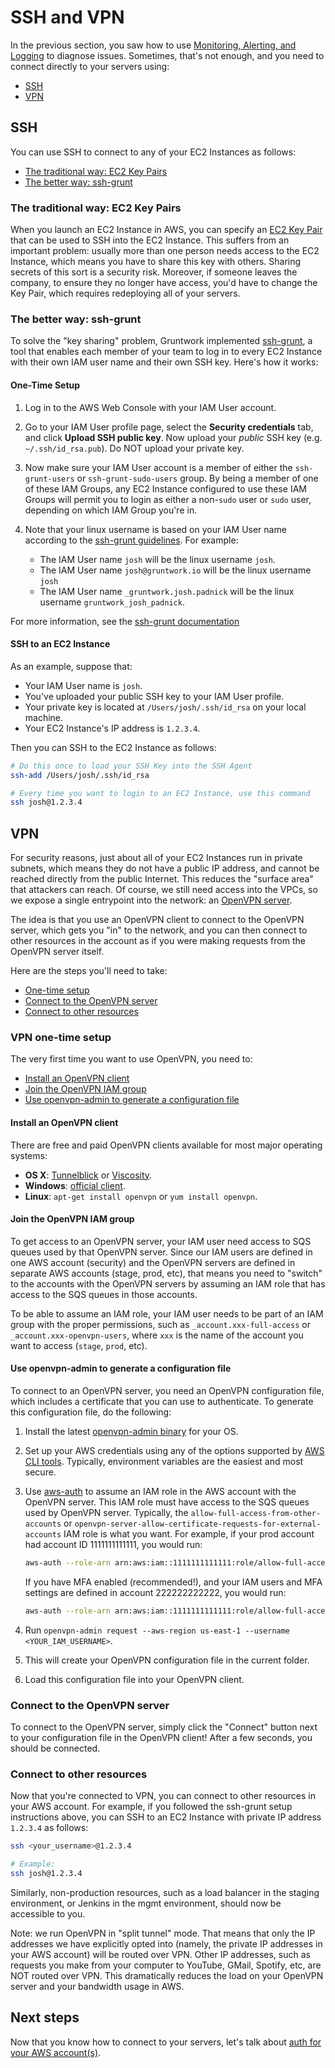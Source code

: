 # SSH and VPN

In the previous section, you saw how to use [Monitoring, Alerting, and Logging](07-monitoring-alerting-logging.md) to
diagnose issues. Sometimes, that's not enough, and you need to connect directly to your servers using:

* [SSH](#ssh)
* [VPN](#vpn)




## SSH

You can use SSH to connect to any of your EC2 Instances as follows:

* [The traditional way: EC2 Key Pairs](#the-traditional-way-ec2-key-pairs)
* [The better way: ssh-grunt](#the-better-way-ssh-grunt)

### The traditional way: EC2 Key Pairs

When you launch an EC2 Instance in AWS, you can specify an [EC2 Key Pair](
http://docs.aws.amazon.com/AWSEC2/latest/UserGuide/ec2-key-pairs.html) that can be used to SSH into the EC2 Instance.
This suffers from an important problem: usually more than one person needs access to the EC2 Instance, which means
you have to share this key with others. Sharing secrets of this sort is a security risk. Moreover, if someone leaves the
company, to ensure they no longer have access, you'd have to change the Key Pair, which requires redeploying all of your
servers.


### The better way: ssh-grunt

To solve the "key sharing" problem, Gruntwork implemented [ssh-grunt](
https://github.com/maxar-infrastructure/module-security/tree/master/modules/ssh-grunt), a tool that enables each member of your
team to log in to every EC2 Instance with their own IAM user name and their own SSH key. Here's how it works:

#### One-Time Setup

1. Log in to the AWS Web Console with your IAM User account.

1. Go to your IAM User profile page, select the **Security credentials** tab, and click **Upload SSH public key**.
   Now upload your _public_ SSH key (e.g. `~/.ssh/id_rsa.pub`). Do NOT upload your private key. 

1. Now make sure your IAM User account is a member of either the `ssh-grunt-users` or `ssh-grunt-sudo-users` group.
   By being a member of one of these IAM Groups, any EC2 Instance configured to use these IAM Groups will permit
   you to login as either a non-`sudo` user or `sudo` user, depending on which IAM Group you're in.
   
1. Note that your linux username is based on your IAM User name according to the [ssh-grunt guidelines](
   https://github.com/maxar-infrastructure/module-security/tree/master/modules/ssh-grunt#syncing-users-from-iam). For example:
    * The IAM User name `josh` will be the linux username `josh`.
    * The IAM User name `josh@gruntwork.io` will be the linux username `josh`
    * The IAM User name `_gruntwork.josh.padnick` will be the linux username `gruntwork_josh_padnick`.

For more information, see the [ssh-grunt documentation](https://github.com/maxar-infrastructure/module-security/tree/master/modules/ssh-grunt#how-it-works)

#### SSH to an EC2 Instance

As an example, suppose that:

- Your IAM User name is `josh`.
- You've uploaded your public SSH key to your IAM User profile.
- Your private key is located at `/Users/josh/.ssh/id_rsa` on your local machine.
- Your EC2 Instance's IP address is `1.2.3.4`. 

Then you can SSH to the EC2 Instance as follows:

```bash
# Do this once to load your SSH Key into the SSH Agent
ssh-add /Users/josh/.ssh/id_rsa

# Every time you want to login to an EC2 Instance, use this command
ssh josh@1.2.3.4
```   




## VPN

For security reasons, just about all of your EC2 Instances run in private subnets, which means they do not have a 
public IP address, and cannot be reached directly from the public Internet. This reduces the "surface area" that 
attackers can reach. Of course, we still need access into the VPCs, so we expose a single entrypoint into the network:
an [OpenVPN server](https://openvpn.net/).

The idea is that you use an OpenVPN client to connect to the OpenVPN server, which gets you "in" to the network, and
you can then connect to other resources in the account as if you were making requests from the OpenVPN server itself.

Here are the steps you'll need to take:

* [One-time setup](#vpn-one-time-setup)
* [Connect to the OpenVPN server](#connect-to-the-openvpn-server)
* [Connect to other resources](#connect-to-other-resources)


### VPN one-time setup

The very first time you want to use OpenVPN, you need to:

* [Install an OpenVPN client](#install-an-openvpn-client)
* [Join the OpenVPN IAM group](#join-the-openvpn-iam-group)
* [Use openvpn-admin to generate a configuration file](#use-openvpn-admin-to-generate-a-configuration-file)

#### Install an OpenVPN client

There are free and paid OpenVPN clients available for most major operating systems:

* **OS X**: [Tunnelblick](https://tunnelblick.net/) or [Viscosity](https://www.sparklabs.com/viscosity/).
* **Windows**: [official client](https://openvpn.net/index.php/open-source/downloads.html).
* **Linux**: `apt-get install openvpn` or `yum install openvpn`.

#### Join the OpenVPN IAM group

To get access to an OpenVPN server, your IAM user need access to SQS queues used by that OpenVPN server. Since our
IAM users are defined in one AWS account (security) and the OpenVPN servers are defined in separate AWS accounts 
(stage, prod, etc), that means you need to "switch" to the accounts with the OpenVPN servers by assuming an IAM role 
that has access to the SQS queues in those accounts.

To be able to assume an IAM role, your IAM user needs to be part of an IAM group with the proper permissions, such as 
`_account.xxx-full-access` or `_account.xxx-openvpn-users`, where `xxx` is the name of the account you want to access
(`stage`, `prod`, etc).

#### Use openvpn-admin to generate a configuration file

To connect to an OpenVPN server, you need an OpenVPN configuration file, which includes a certificate that you can use
to authenticate. To generate this configuration file, do the following:

1. Install the latest [openvpn-admin binary](https://github.com/maxar-infrastructure/package-openvpn/releases) for your OS.

1. Set up your AWS credentials using any of the options supported by [AWS CLI 
   tools](http://docs.aws.amazon.com/cli/latest/userguide/cli-chap-getting-started.html). Typically, environment 
   variables are the easiest and most secure.

1. Use [aws-auth](https://github.com/maxar-infrastructure/module-security/tree/master/modules/aws-auth) to assume an IAM role
   in the AWS account with the OpenVPN server. This IAM role must have access to the SQS queues used by OpenVPN server.
   Typically, the `allow-full-access-from-other-accounts` or `openvpn-server-allow-certificate-requests-for-external-accounts`
   IAM role is what you want. For example, if your prod account had account ID 1111111111111, you would run:
   
    ```bash
    aws-auth --role-arn arn:aws:iam::1111111111111:role/allow-full-access-from-other-accounts
    ```
    
    If you have MFA enabled (recommended!), and your IAM users and MFA settings are defined in account 222222222222, you would run:
    
    ```bash
    aws-auth --role-arn arn:aws:iam::1111111111111:role/allow-full-access-from-other-accounts --serial-number arn:aws:iam::222222222222:mfa/jondoe --token-code 123456    
    ```

1. Run `openvpn-admin request --aws-region us-east-1 --username <YOUR_IAM_USERNAME>`.
   
1. This will create your OpenVPN configuration file in the current folder.   

1. Load this configuration file into your OpenVPN client.

### Connect to the OpenVPN server

To connect to the OpenVPN server, simply click the "Connect" button next to your configuration file in the OpenVPN 
client! After a few seconds, you should be connected.

 
### Connect to other resources
 
Now that you're connected to VPN, you can connect to other resources in your AWS account. For example, if you followed
the ssh-grunt setup instructions above, you can SSH to an EC2 Instance with private IP address `1.2.3.4` as follows:

```bash
ssh <your_username>@1.2.3.4

# Example:
ssh josh@1.2.3.4
```

Similarly, non-production resources, such as a load balancer in the staging environment, or Jenkins in the mgmt 
environment, should now be accessible to you. 
 
Note: we run OpenVPN in "split tunnel" mode. That means that only the IP addresses we have explicitly opted into 
(namely, the private IP addresses in your AWS account) will be routed over VPN. Other IP addresses, such as requests
you make from your computer to YouTube, GMail, Spotify, etc, are NOT routed over VPN. This dramatically reduces the 
load on your OpenVPN server and your bandwidth usage in AWS.




## Next steps

Now that you know how to connect to your servers, let's talk about [auth for your AWS account(s)](09-accounts-and-auth.md).

